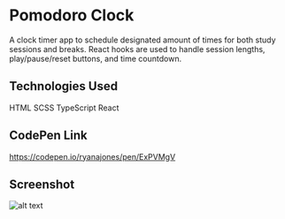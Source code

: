 # Pomodoro Clock

A clock timer app to schedule designated amount of times for both study sessions and breaks. React hooks are used to handle session lengths, play/pause/reset buttons, and time countdown.

## Technologies Used

HTML SCSS TypeScript React

## CodePen Link

https://codepen.io/ryanajones/pen/ExPVMgV

## Screenshot

![alt text](https://i.imgur.com/CkDEIhI.png)
